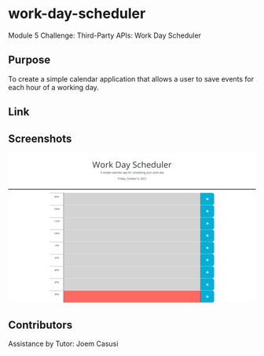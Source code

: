 # work-day-scheduler
Module 5 Challenge: Third-Party APIs: Work Day Scheduler

## Purpose
To create a simple calendar application that allows a user to save events for each hour of a working day.

## Link


## Screenshots
![Alt text](Work-Day-Scheduler.png)


## Contributors
Assistance by Tutor: Joem Casusi
